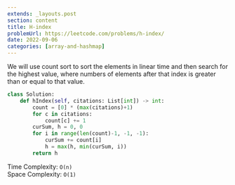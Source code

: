 ```yaml
---
extends: _layouts.post
section: content
title: H-index
problemUrl: https://leetcode.com/problems/h-index/
date: 2022-09-06
categories: [array-and-hashmap]
---
```


We will use count sort to sort the elements in linear time and then search for the highest value, where numbers of elements after that index is greater than or equal to that value.

```python
class Solution:
    def hIndex(self, citations: List[int]) -> int:
        count = [0] * (max(citations)+1)
        for c in citations:
            count[c] += 1
        curSum, h = 0, 0
        for i in range(len(count)-1, -1, -1):
            curSum += count[i]
            h = max(h, min(curSum, i))
        return h
```

Time Complexity: `O(n)` <br/>
Space Complexity: `O(1)`